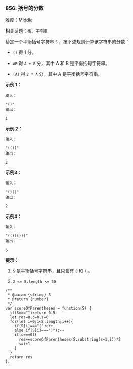 ### 856. 括号的分数

难度：Middle

相关话题：`栈`、`字符串`

给定一个平衡括号字符串 `S` ，按下述规则计算该字符串的分数：




* `()`  得 1 分。

* `AB`  得 `A + B` 分，其中 A 和 B 是平衡括号字符串。

* `(A)`  得 `2 * A` 分，其中 A 是平衡括号字符串。









**示例 1：** 





```
输入：

"()"
输出：

1

```


**示例 2：** 





```
输入：

"(())"
输出：

2

```


**示例3：** 





```
输入：

"()()"
输出：

2

```


**示例4：** 





```
输入：

"(()(()))"
输出：

6

```






**提示：** 




1.  `S` 是平衡括号字符串，且只含有 `(` 和 `)` 。

2.  `2 <= S.length <= 50` 






```
/**
 * @param {string} S
 * @return {number}
 */
var scoreOfParentheses = function(S) {
  if(S==="")return 0.5
  let res=0,c=0,s=0
  for(let i=0;i<S.length;i++){
    if(S[i]==="(")c++
    else if(S[i]===")")c--
    if(c===0){
      res+=scoreOfParentheses(S.substring(s+1,i))*2
      s=i+1
    }
  }
  return res
};



```

